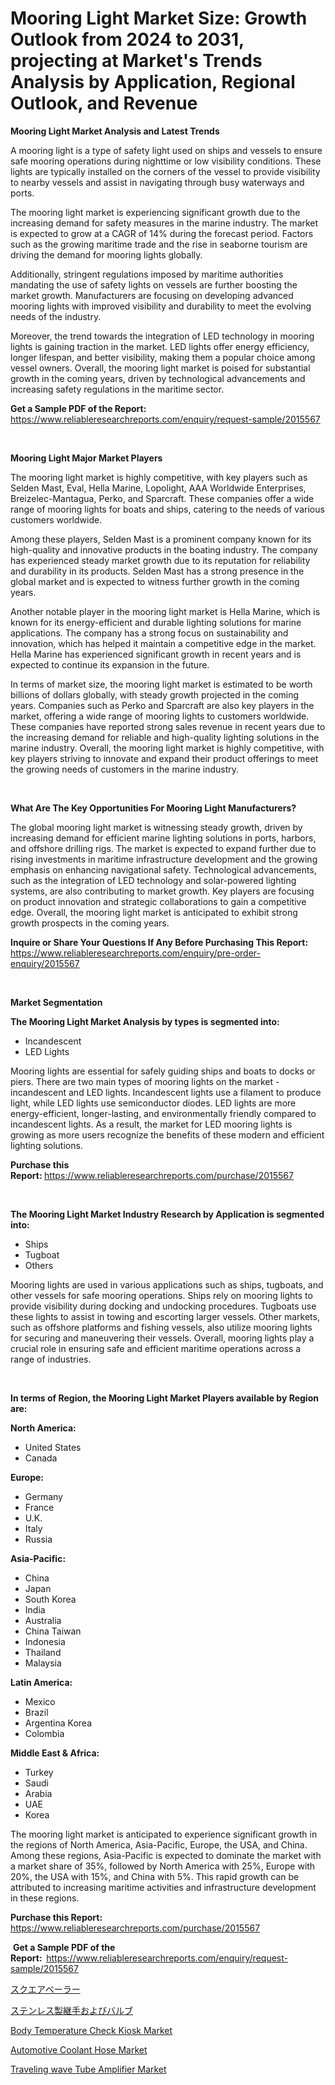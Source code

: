 <p><h1>Mooring Light Market Size: Growth Outlook from 2024 to 2031, projecting at Market's Trends Analysis by Application, Regional Outlook, and Revenue</h1></p><p><strong>Mooring Light Market Analysis and Latest Trends</strong></p>
<p><p>A mooring light is a type of safety light used on ships and vessels to ensure safe mooring operations during nighttime or low visibility conditions. These lights are typically installed on the corners of the vessel to provide visibility to nearby vessels and assist in navigating through busy waterways and ports.</p><p>The mooring light market is experiencing significant growth due to the increasing demand for safety measures in the marine industry. The market is expected to grow at a CAGR of 14% during the forecast period. Factors such as the growing maritime trade and the rise in seaborne tourism are driving the demand for mooring lights globally.</p><p>Additionally, stringent regulations imposed by maritime authorities mandating the use of safety lights on vessels are further boosting the market growth. Manufacturers are focusing on developing advanced mooring lights with improved visibility and durability to meet the evolving needs of the industry.</p><p>Moreover, the trend towards the integration of LED technology in mooring lights is gaining traction in the market. LED lights offer energy efficiency, longer lifespan, and better visibility, making them a popular choice among vessel owners. Overall, the mooring light market is poised for substantial growth in the coming years, driven by technological advancements and increasing safety regulations in the maritime sector.</p></p>
<p><strong>Get a Sample PDF of the Report:&nbsp;</strong> <a href="https://www.reliableresearchreports.com/enquiry/request-sample/2015567">https://www.reliableresearchreports.com/enquiry/request-sample/2015567</a></p>
<p>&nbsp;</p>
<p><strong>Mooring Light Major Market Players</strong></p>
<p><p>The mooring light market is highly competitive, with key players such as Selden Mast, Eval, Hella Marine, Lopolight, AAA Worldwide Enterprises, Breizelec-Mantagua, Perko, and Sparcraft. These companies offer a wide range of mooring lights for boats and ships, catering to the needs of various customers worldwide.</p><p>Among these players, Selden Mast is a prominent company known for its high-quality and innovative products in the boating industry. The company has experienced steady market growth due to its reputation for reliability and durability in its products. Selden Mast has a strong presence in the global market and is expected to witness further growth in the coming years.</p><p>Another notable player in the mooring light market is Hella Marine, which is known for its energy-efficient and durable lighting solutions for marine applications. The company has a strong focus on sustainability and innovation, which has helped it maintain a competitive edge in the market. Hella Marine has experienced significant growth in recent years and is expected to continue its expansion in the future.</p><p>In terms of market size, the mooring light market is estimated to be worth billions of dollars globally, with steady growth projected in the coming years. Companies such as Perko and Sparcraft are also key players in the market, offering a wide range of mooring lights to customers worldwide. These companies have reported strong sales revenue in recent years due to the increasing demand for reliable and high-quality lighting solutions in the marine industry. Overall, the mooring light market is highly competitive, with key players striving to innovate and expand their product offerings to meet the growing needs of customers in the marine industry.</p></p>
<p>&nbsp;</p>
<p><strong>What Are The Key Opportunities For Mooring Light Manufacturers?</strong></p>
<p><p>The global mooring light market is witnessing steady growth, driven by increasing demand for efficient marine lighting solutions in ports, harbors, and offshore drilling rigs. The market is expected to expand further due to rising investments in maritime infrastructure development and the growing emphasis on enhancing navigational safety. Technological advancements, such as the integration of LED technology and solar-powered lighting systems, are also contributing to market growth. Key players are focusing on product innovation and strategic collaborations to gain a competitive edge. Overall, the mooring light market is anticipated to exhibit strong growth prospects in the coming years.</p></p>
<p><strong>Inquire or Share Your Questions If Any Before Purchasing This Report:</strong> <a href="https://www.reliableresearchreports.com/enquiry/pre-order-enquiry/2015567">https://www.reliableresearchreports.com/enquiry/pre-order-enquiry/2015567</a></p>
<p>&nbsp;</p>
<p><strong>Market Segmentation</strong></p>
<p><strong>The Mooring Light Market Analysis by types is segmented into:</strong></p>
<p><ul><li>Incandescent</li><li>LED Lights</li></ul></p>
<p><p>Mooring lights are essential for safely guiding ships and boats to docks or piers. There are two main types of mooring lights on the market - incandescent and LED lights. Incandescent lights use a filament to produce light, while LED lights use semiconductor diodes. LED lights are more energy-efficient, longer-lasting, and environmentally friendly compared to incandescent lights. As a result, the market for LED mooring lights is growing as more users recognize the benefits of these modern and efficient lighting solutions.</p></p>
<p><strong>Purchase this Report:&nbsp;</strong><a href="https://www.reliableresearchreports.com/purchase/2015567">https://www.reliableresearchreports.com/purchase/2015567</a></p>
<p>&nbsp;</p>
<p><strong>The Mooring Light Market Industry Research by Application is segmented into:</strong></p>
<p><ul><li>Ships</li><li>Tugboat</li><li>Others</li></ul></p>
<p><p>Mooring lights are used in various applications such as ships, tugboats, and other vessels for safe mooring operations. Ships rely on mooring lights to provide visibility during docking and undocking procedures. Tugboats use these lights to assist in towing and escorting larger vessels. Other markets, such as offshore platforms and fishing vessels, also utilize mooring lights for securing and maneuvering their vessels. Overall, mooring lights play a crucial role in ensuring safe and efficient maritime operations across a range of industries.</p></p>
<p>&nbsp;</p>
<p><strong>In terms of Region, the Mooring Light Market Players available by Region are:</strong></p>
<p>
    <p> <strong> North America: </strong>
        <ul>
            <li>United States</li>
            <li>Canada</li>
        </ul>
        </p> 
    <p> <strong> Europe: </strong>
        <ul>
            <li>Germany</li>
            <li>France</li>
            <li>U.K.</li>
            <li>Italy</li>
            <li>Russia</li>
        </ul>
        </p> 
    <p> <strong> Asia-Pacific: </strong>
        <ul>
            <li>China</li>
            <li>Japan</li>
            <li>South Korea</li>
            <li>India</li>
            <li>Australia</li>
            <li>China Taiwan</li>
            <li>Indonesia</li>
            <li>Thailand</li>
            <li>Malaysia</li>
        </ul>
        </p> 
    <p> <strong> Latin America: </strong>
        <ul>
            <li>Mexico</li>
            <li>Brazil</li>
            <li>Argentina Korea</li>
            <li>Colombia</li>
        </ul>
        </p> 
    <p> <strong> Middle East & Africa: </strong>
        <ul>
            <li>Turkey</li>
            <li>Saudi</li>
            <li>Arabia</li>
            <li>UAE</li>
            <li>Korea</li>
        </ul>
    </p>
    </p>
<p><p>The mooring light market is anticipated to experience significant growth in the regions of North America, Asia-Pacific, Europe, the USA, and China. Among these regions, Asia-Pacific is expected to dominate the market with a market share of 35%, followed by North America with 25%, Europe with 20%, the USA with 15%, and China with 5%. This rapid growth can be attributed to increasing maritime activities and infrastructure development in these regions.</p></p>
<p><strong>Purchase this Report: </strong><a href="https://www.reliableresearchreports.com/purchase/2015567">https://www.reliableresearchreports.com/purchase/2015567</a></p>
<p>&nbsp;<strong>Get a Sample PDF of the Report:&nbsp;&nbsp;</strong><a href="https://www.reliableresearchreports.com/enquiry/request-sample/2015567">https://www.reliableresearchreports.com/enquiry/request-sample/2015567</a></p>
<p><strong></strong></p>
<p><p><a href="https://github.com/vhemk0794148/Market-Research-Report-List-1/blob/main/724504811102.md">スクエアベーラー</a></p><p><a href="https://github.com/pepo3k/Market-Research-Report-List-1/blob/main/802380711103.md">ステンレス製継手およびバルブ</a></p><p><a href="https://github.com/gamblestampleyjenny50m5sl6/Market-Research-Report-List-2/blob/main/body-temperature-check-kiosk-market.md">Body Temperature Check Kiosk Market</a></p><p><a href="https://issuu.com/reportprime-2/docs/automotive-coolant-hose-market-size-2030.pptx">Automotive Coolant Hose Market</a></p><p><a href="https://github.com/wwwkeltoum/Market-Research-Report-List-2/blob/main/traveling-wave-tube-amplifier-market.md">Traveling wave Tube Amplifier Market</a></p></p>